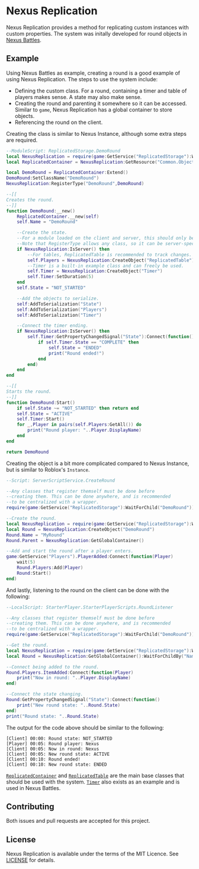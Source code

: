 # Nexus Replication
Nexus Replication provides a method for replicating custom
instances with custom properties. The system was initally
developed for round objects in
[Nexus Battles](https://github.com/thenexusAvenger/nexus-battles).

## Example
Using Nexus Battles as example, creating a round is a good
example of using Nexus Replication. The steps to use the system
include:
- Defining the custom class. For a round, containing a timer and
  table of players makes sense. A state may also make sense.
- Creating the round and parenting it somewhere so it can be
  accessed. Similar to `game`, Nexus Replication has a global
  container to store objects.
- Referencing the round on the client.

Creating the class is similar to Nexus Instance, although some
extra steps are required.

```lua
--ModuleScript: ReplicatedStorage.DemoRound
local NexusReplication = require(game:GetService("ReplicatedStorage"):WaitForChild("NexusReplication"))
local ReplicatedContainer = NexusReplication:GetResource("Common.Object.ReplicatedContainer")

local DemoRound = ReplicatedContainer:Extend()
DemoRound:SetClassName("DemoRound")
NexusReplication:RegisterType("DemoRound",DemoRound)

--[[
Creates the round.
--]]
function DemoRound:__new()
    ReplicatedContainer.__new(self)
    self.Name = "DemoRound"

    --Create the state.
    --For a module loaded on the client and server, this should only be done on the server.
    --Note that RegisterType allows any class, so it can be server-specific or client-specific.
    if NexusReplication:IsServer() then
        --For tables, ReplicatedTable is recommended to track changes.
        self.Players = NexusReplication:CreateObject("ReplicatedTable")
        --Timer is a built-in example class and can freely be used.
        self.Timer = NexusReplication:CreateObject("Timer")
        self.Timer:SetDuration(5)
    end
    self.State = "NOT_STARTED"

    --Add the objects to serialize.
    self:AddToSerialization("State")
    self:AddToSerialization("Players")
    self:AddToSerialization("Timer")

    --Connect the timer ending.
    if NexusReplication:IsServer() then
        self.Timer:GetPropertyChangedSignal("State"):Connect(function()
            if self.Timer.State == "COMPLETE" then
                self.State = "ENDED"
                print("Round ended!")
            end
        end)
    end
end

--[[
Starts the round.
--]]
function DemoRound:Start()
    if self.State ~= "NOT_STARTED" then return end
    self.State = "ACTIVE"
    self.Timer:Start()
    for _,Player in pairs(self.Players:GetAll()) do
        print("Round player: "..Player.DisplayName)
    end
end

return DemoRound
```

Creating the object is a bit more complicated compared to
Nexus Instance, but is similar to Roblox's `Instance`.
```lua
--Script: ServerScriptService.CreateRound

--Any classes that register themself must be done before
--creating them. This can be done anywhere, and is recommended
--to be centralized with a wrapper.
require(game:GetService("ReplicatedStorage"):WaitForChild("DemoRound"))

--Create the round.
local NexusReplication = require(game:GetService("ReplicatedStorage"):WaitForChild("NexusReplication"))
local Round = NexusReplication:CreateObject("DemoRound")
Round.Name = "MyRound"
Round.Parent = NexusReplication:GetGlobalContainer()

--Add and start the round after a player enters.
game:GetService("Players").PlayerAdded:Connect(function(Player)
    wait(5)
    Round.Players:Add(Player)
    Round:Start()
end)
```

And lastly, listening to the round on the client can be done
with the following:
```lua
--LocalScript: StarterPlayer.StarterPlayerScripts.RoundListener

--Any classes that register themself must be done before
--creating them. This can be done anywhere, and is recommended
--to be centralized with a wrapper.
require(game:GetService("ReplicatedStorage"):WaitForChild("DemoRound"))

--Get the round.
local NexusReplication = require(game:GetService("ReplicatedStorage"):WaitForChild("NexusReplication"))
local Round = NexusReplication:GetGlobalContainer():WaitForChildBy("Name","MyRound")

--Connect being added to the round.
Round.Players.ItemAdded:Connect(function(Player)
    print("Now in round: "..Player.DisplayName)
end)

--Connect the state changing.
Round:GetPropertyChangedSignal("State"):Connect(function()
    print("New round state: "..Round.State)
end)
print("Round state: "..Round.State)
```

The output for the code above should be similar to the following:
```
[Client] 00:00: Round state: NOT_STARTED
[Player] 00:05: Round player: Nexus
[Client] 00:05: Now in round: Nexus
[Client] 00:05: New round state: ACTIVE
[Client] 00:10: Round ended!
[Client] 00:10: New round state: ENDED
```

[`ReplicatedContainer`](src/Common/Object/ReplicatedContainer.lua) and
[`ReplicatedTable`](src/Common/Object/ReplicatedTable.lua) are the main
base classes that should be used with the system.
[`Timer`](src/Example/Timer.lua) also exists as an example and is used
in Nexus Battles.

## Contributing
Both issues and pull requests are accepted for this project.

## License
Nexus Replication is available under the terms of the MIT 
Licence. See [LICENSE](LICENSE) for details.